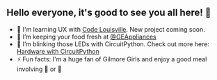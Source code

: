 ## Hello everyone, it's good to see you all here! :eyes:

- 💾 I'm learning UX with [Code Louisville](https://www.codelouisville.org/). New project coming soon.
- 🔭 I’m keeping your food fresh at [@GEAppliances](https://github.com/geappliances)
- 🌱 I’m blinking those LEDs with CircuitPython. Check out more here: [Hardware with CircuitPython](https://github.com/kirakirakira/hardware-circuitpython)
- ⚡ Fun facts: I'm a huge fan of Gilmore Girls and enjoy a good meal involving :ramen: or :curry:

